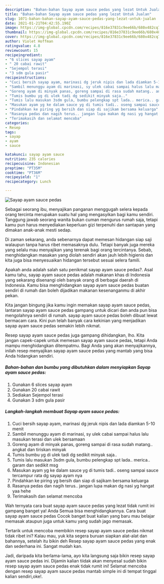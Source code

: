 ```yaml
---
description: "Bahan-bahan Sayap ayam sauce pedas yang lezat Untuk Jualan"
title: "Bahan-bahan Sayap ayam sauce pedas yang lezat Untuk Jualan"
slug: 1071-bahan-bahan-sayap-ayam-sauce-pedas-yang-lezat-untuk-jualan
date: 2021-01-21T04:42:55.190Z
image: https://img-global.cpcdn.com/recipes/816e37831c9ee66b/680x482cq70/sayap-ayam-sauce-pedas-foto-resep-utama.jpg
thumbnail: https://img-global.cpcdn.com/recipes/816e37831c9ee66b/680x482cq70/sayap-ayam-sauce-pedas-foto-resep-utama.jpg
cover: https://img-global.cpcdn.com/recipes/816e37831c9ee66b/680x482cq70/sayap-ayam-sauce-pedas-foto-resep-utama.jpg
author: Violet Hoffman
ratingvalue: 4.8
reviewcount: 15
recipeingredient:
- "6 slices sayap ayam"
- " 20 cabai rawit"
- "Sejempol terasi"
- "3 sdm gula pasir"
recipeinstructions:
- "Cuci bersih sayap ayam, marinasi dg jeruk nipis dan lada diamkan 5-10 menit"
- "Sambil menunggu ayam di marinasi, sy ulek cabai sampai halus lalu masukan terasi dan ulek bersamaan"
- "Goreng ayam di minyak panas, goreng sampai di rasa sudah matang.. angkat dan tiriskan minyak"
- "Tumis bumbu yg di ulek tadi dg sedikit minyak saja.."
- "Tumis lalu masukan 3sdm gula, bumbu pelengkap spt lada.. merica.. garam dan sedikit msg"
- "Masukan ayam yg ke dalam sauce yg di tumis tadi.. oseng sampai sauce tercampur rata dg sayap ayam nya"
- "Pindahkan ke piring yg bersih dan siap di sajikam bersama keluarga"
- "Rasanya pedas dan nagih terus.. jangan lupa makan dg nasi yg hangat yaa hehe"
- "Terimakasih dan selamat mencoba"
categories:
- Resep
tags:
- sayap
- ayam
- sauce

katakunci: sayap ayam sauce 
nutrition: 235 calories
recipecuisine: Indonesian
preptime: "PT35M"
cooktime: "PT36M"
recipeyield: "1"
recipecategory: Lunch

---
```



![Sayap ayam sauce pedas](https://img-global.cpcdn.com/recipes/816e37831c9ee66b/680x482cq70/sayap-ayam-sauce-pedas-foto-resep-utama.jpg)

Sebagai seorang ibu, menyajikan panganan menggugah selera kepada orang tercinta merupakan suatu hal yang mengasyikan bagi kamu sendiri. Tanggung jawab seorang  wanita bukan cuman mengurus rumah saja, tetapi kamu pun harus menyediakan keperluan gizi terpenuhi dan santapan yang dimakan anak-anak mesti sedap.

Di zaman  sekarang, anda sebenarnya dapat memesan hidangan siap saji walaupun tanpa harus ribet memasaknya dulu. Tetapi banyak juga mereka yang selalu mau menyajikan yang terenak bagi orang tercintanya. Sebab, menghidangkan masakan yang diolah sendiri akan jauh lebih higienis dan kita juga bisa menyesuaikan hidangan tersebut sesuai selera famili. 



Apakah anda adalah salah satu penikmat sayap ayam sauce pedas?. Asal kamu tahu, sayap ayam sauce pedas adalah makanan khas di Indonesia yang sekarang disenangi oleh banyak orang di berbagai daerah di Indonesia. Kamu bisa menghidangkan sayap ayam sauce pedas buatan sendiri di rumah dan boleh dijadikan makanan kesenanganmu di akhir pekan.

Kita jangan bingung jika kamu ingin memakan sayap ayam sauce pedas, lantaran sayap ayam sauce pedas gampang untuk dicari dan anda pun bisa mengolahnya sendiri di rumah. sayap ayam sauce pedas boleh dibuat lewat bermacam cara. Kini pun telah banyak cara kekinian yang menjadikan sayap ayam sauce pedas semakin lebih nikmat.

Resep sayap ayam sauce pedas juga gampang dihidangkan, lho. Kita jangan capek-capek untuk memesan sayap ayam sauce pedas, tetapi Anda mampu menghidangkan ditempatmu. Bagi Anda yang akan menyajikannya, inilah resep menyajikan sayap ayam sauce pedas yang mantab yang bisa Anda hidangkan sendiri.

<!--inarticleads1-->

##### Bahan-bahan dan bumbu yang dibutuhkan dalam menyiapkan Sayap ayam sauce pedas:

1. Gunakan 6 slices sayap ayam
1. Gunakan  20 cabai rawit
1. Sediakan Sejempol terasi
1. Gunakan 3 sdm gula pasir




<!--inarticleads2-->

##### Langkah-langkah membuat Sayap ayam sauce pedas:

1. Cuci bersih sayap ayam, marinasi dg jeruk nipis dan lada diamkan 5-10 menit
1. Sambil menunggu ayam di marinasi, sy ulek cabai sampai halus lalu masukan terasi dan ulek bersamaan
1. Goreng ayam di minyak panas, goreng sampai di rasa sudah matang.. angkat dan tiriskan minyak
1. Tumis bumbu yg di ulek tadi dg sedikit minyak saja..
1. Tumis lalu masukan 3sdm gula, bumbu pelengkap spt lada.. merica.. garam dan sedikit msg
1. Masukan ayam yg ke dalam sauce yg di tumis tadi.. oseng sampai sauce tercampur rata dg sayap ayam nya
1. Pindahkan ke piring yg bersih dan siap di sajikam bersama keluarga
1. Rasanya pedas dan nagih terus.. jangan lupa makan dg nasi yg hangat yaa hehe
1. Terimakasih dan selamat mencoba




Wah ternyata cara buat sayap ayam sauce pedas yang lezat tidak rumit ini gampang banget ya! Anda Semua bisa menghidangkannya. Cara buat sayap ayam sauce pedas Cocok banget buat kalian yang baru mau belajar memasak ataupun juga untuk kamu yang sudah jago memasak.

Tertarik untuk mencoba membikin resep sayap ayam sauce pedas nikmat tidak ribet ini? Kalau mau, yuk kita segera buruan siapkan alat-alat dan bahannya, setelah itu bikin deh Resep sayap ayam sauce pedas yang enak dan sederhana ini. Sangat mudah kan. 

Jadi, daripada kita berlama-lama, ayo kita langsung saja bikin resep sayap ayam sauce pedas ini. Dijamin kalian tiidak akan menyesal sudah bikin resep sayap ayam sauce pedas enak tidak rumit ini! Selamat mencoba dengan resep sayap ayam sauce pedas mantab simple ini di tempat tinggal kalian sendiri,oke!.

